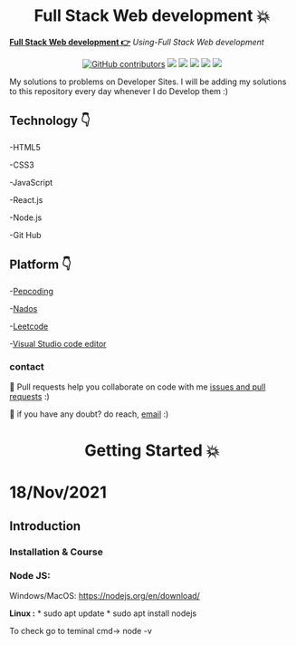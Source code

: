
<h1 align="center">Full Stack Web development 💥</h1>

**[Full Stack Web development 👉](https://github.com/mukeshdani/Dev-)** *Using-Full Stack Web development*

<div align="center">

<a href="https://github.com/mukeshdani/Dev-"><img alt="GitHub contributors" src="https://img.shields.io/github/contributors/mukeshdani/Dev-?color=2b9348"></a>
<a href="https://github.com/mukeshdani/Dev-"><img src="https://img.shields.io/badge/language-HTML-green.svg"></a>
<a href="https://github.com/mukeshdani/Dev-"><img src="https://img.shields.io/badge/language-CSS-green.svg"></a>
<a href="https://github.com/mukeshdani/Dev-"><img src="https://img.shields.io/badge/language-JavaScript-green.svg"></a>
<a href="https://github.com/mukeshdani/Dev-"><img src="https://img.shields.io/badge/language-React.js-green.svg"></a>
<a href="https://github.com/mukeshdani/Dev-"><img src="https://img.shields.io/badge/language-Node.js-green.svg"></a>

</div>

My solutions to problems on  Developer Sites. I will be adding my solutions to this repository every day whenever I do Develop them :)


## Technology 👇
-HTML5

-CSS3

-JavaScript

-React.js

-Node.js

-Git Hub 
 ## Platform 👇


-[Pepcoding](https://www.pepcoding.com/)

-[Nados](https://nados.pepcoding.com/)

-[Leetcode](https://leetcode.com/)

-[Visual Studio code editor](https://code.visualstudio.com/)

### contact 
💼 Pull requests help you collaborate on code with me [issues and pull requests](https://github.com/mukeshdani/Dev-/pulls) :)

 💼 if you have any doubt? do reach, [email](mailto:mukeshdani00@gmail.com) :)
 
 

<h1 align="center">Getting Started 💥</h1>
 
 # 18/Nov/2021
 
 ## Introduction 
 
 ### Installation & Course
 
### **Node JS:**  

Windows/MacOS: https://nodejs.org/en/download/

**Linux :**
      * sudo apt update
      * sudo apt install nodejs
      
To check go to teminal cmd-> node -v

 
